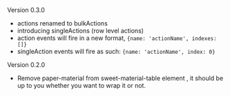 Version 0.3.0

- actions renamed to bulkActions
- introducing singleActions (row level actions)
- action events will fire in a new format, `{name: 'actionName', indexes: []}`
- singleAction events will fire as such: `{name: 'actionName', index: 0}`

Version 0.2.0

- Remove paper-material from sweet-material-table element , it should be up to you whether you want to wrap it or not.

